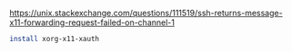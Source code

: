https://unix.stackexchange.com/questions/111519/ssh-returns-message-x11-forwarding-request-failed-on-channel-1

```sh
install xorg-x11-xauth
```
